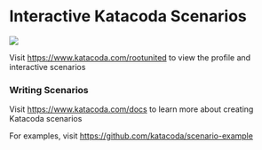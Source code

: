 # Interactive Katacoda Scenarios

[![](http://shields.katacoda.com/katacoda/rootunited/count.svg)](https://www.katacoda.com/rootunited "Get your profile on Katacoda.com")

Visit https://www.katacoda.com/rootunited to view the profile and interactive scenarios

### Writing Scenarios
Visit https://www.katacoda.com/docs to learn more about creating Katacoda scenarios

For examples, visit https://github.com/katacoda/scenario-example
